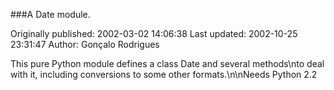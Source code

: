 ###A Date module.

Originally published: 2002-03-02 14:06:38
Last updated: 2002-10-25 23:31:47
Author: Gonçalo Rodrigues

This pure Python module defines a class Date and several methods\nto deal with it, including conversions to some other formats.\n\nNeeds Python 2.2